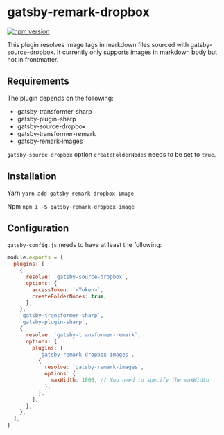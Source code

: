 # gatsby-remark-dropbox
[![npm version](https://badge.fury.io/js/gatsby-remark-dropbox-images.svg)](https://badge.fury.io/js/gatsby-remark-dropbox-images)

This plugin resolves image tags in markdown files sourced with gatsby-source-dropbox. It currently only supports images in markdown body but not in frontmatter.

## Requirements
The plugin depends on the following:
* gatsby-transformer-sharp
* gatsby-plugin-sharp
* gatsby-source-dropbox
* gatsby-transformer-remark
* gatsby-remark-images

`gatsby-source-dropbox` option `createFolderNodes` needs to be set to  `true`. 

## Installation
Yarn
`yarn add gatsby-remark-dropbox-image`

Npm
`npm i -S gatsby-remark-dropbox-image`

## Configuration
`gatsby-config.js` needs to have at least the following:

```javaScript
module.exports = {
  plugins: [
    {
      resolve: `gatsby-source-dropbox`,
      options: {
        accessToken: `<Token>`,
        createFolderNodes: true,
      },
    },
    `gatsby-transformer-sharp`,
    `gatsby-plugin-sharp`,
    {
      resolve: `gatsby-transformer-remark`,
      options: {
        plugins: [
          `gatsby-remark-dropbox-images`,
          {
            resolve: `gatsby-remark-images`,
            options: {
              maxWidth: 1000, // You need to specify the maxWidth 
            },
          },
        ],
      },
    },
  ],
}
```

